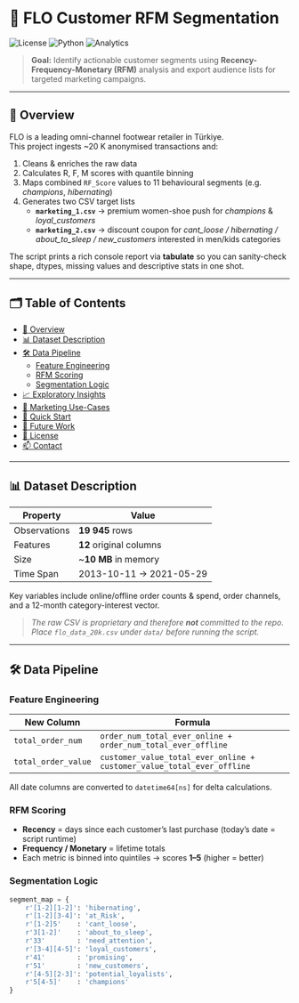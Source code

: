# 👟 FLO Customer RFM Segmentation

![License](https://img.shields.io/badge/license-MIT-blue.svg)
![Python](https://img.shields.io/badge/Python-3.9%2B-blue)
![Analytics](https://img.shields.io/badge/Data_Analytics-RFM%20%7C%20Segmentation-brightgreen)

> **Goal:** Identify actionable customer segments using **Recency-Frequency-Monetary (RFM)** analysis and export audience lists for targeted marketing campaigns.

---

## 🌟 Overview
FLO is a leading omni-channel footwear retailer in Türkiye.  
This project ingests ~20 K anonymised transactions and:

1. Cleans & enriches the raw data  
2. Calculates R, F, M scores with quantile binning  
3. Maps combined `RF_Score` values to 11 behavioural segments (e.g. *champions*, *hibernating*)  
4. Generates two CSV target lists  
   * **`marketing_1.csv`** → premium women-shoe push for *champions* & *loyal_customers*  
   * **`marketing_2.csv`** → discount coupon for *cant_loose / hibernating / about_to_sleep / new_customers* interested in men/kids categories  

The script prints a rich console report via **tabulate** so you can sanity-check shape, dtypes, missing values and descriptive stats in one shot.

---

## 🗂 Table of Contents
- [🌟 Overview](#-overview)
- [📊 Dataset Description](#-dataset-description)
- [🛠 Data Pipeline](#-data-pipeline)  
  - [Feature Engineering](#feature-engineering)  
  - [RFM Scoring](#rfm-scoring)  
  - [Segmentation Logic](#segmentation-logic)
- [📈 Exploratory Insights](#-exploratory-insights)
- [🎯 Marketing Use-Cases](#-marketing-usecases)
- [🚀 Quick Start](#-quick-start)
- [🔮 Future Work](#-future-work)
- [📄 License](#-license)
- [📫 Contact](#-contact)

---

## 📊 Dataset Description
| **Property** | **Value** |
|--------------|-----------|
| Observations | **19 945** rows |
| Features     | **12** original columns |
| Size         | ~**10 MB** in memory |
| Time Span    | 2013-10-11 → 2021-05-29 |

Key variables include online/offline order counts & spend, order channels, and a 12-month category-interest vector.

> *The raw CSV is proprietary and therefore **not** committed to the repo.  
> Place `flo_data_20k.csv` under `data/` before running the script.*

---

## 🛠 Data Pipeline
### Feature Engineering
| New Column          | Formula                                                                |
|---------------------|------------------------------------------------------------------------|
| `total_order_num`   | `order_num_total_ever_online + order_num_total_ever_offline`           |
| `total_order_value` | `customer_value_total_ever_online + customer_value_total_ever_offline` |

All date columns are converted to `datetime64[ns]` for delta calculations.

### RFM Scoring
- **Recency** = days since each customer’s last purchase (today’s date = script runtime)  
- **Frequency / Monetary** = lifetime totals  
- Each metric is binned into quintiles → scores **1–5** (higher = better)

### Segmentation Logic
```python
segment_map = {
    r'[1-2][1-2]': 'hibernating',
    r'[1-2][3-4]': 'at_Risk',
    r'[1-2]5'    : 'cant_loose',
    r'3[1-2]'    : 'about_to_sleep',
    r'33'        : 'need_attention',
    r'[3-4][4-5]': 'loyal_customers',
    r'41'        : 'promising',
    r'51'        : 'new_customers',
    r'[4-5][2-3]': 'potential_loyalists',
    r'5[4-5]'    : 'champions'
}

